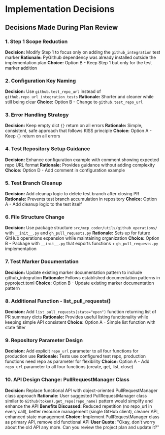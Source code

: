 # Implementation Decisions

## Decisions Made During Plan Review

### 1. Step 1 Scope Reduction
**Decision:** Modify Step 1 to focus only on adding the `github_integration` test marker
**Rationale:** PyGithub dependency was already installed outside the implementation plan
**Choice:** Option B - Keep Step 1 but only for the test marker addition

### 2. Configuration Key Naming
**Decision:** Use `github.test_repo_url` instead of `github.repo_url_integration_tests`
**Rationale:** Shorter and cleaner while still being clear
**Choice:** Option B - Change to `github.test_repo_url`

### 3. Error Handling Strategy
**Decision:** Keep empty dict `{}` return on all errors
**Rationale:** Simple, consistent, safe approach that follows KISS principle
**Choice:** Option A - Keep `{}` return on all errors

### 4. Test Repository Setup Guidance
**Decision:** Enhance configuration example with comment showing expected repo URL format
**Rationale:** Provides guidance without adding complexity
**Choice:** Option D - Add comment in configuration example

### 5. Test Branch Cleanup
**Decision:** Add cleanup logic to delete test branch after closing PR
**Rationale:** Prevents test branch accumulation in repository
**Choice:** Option A - Add cleanup logic to the test itself

### 6. File Structure Change
**Decision:** Use package structure `src/mcp_coder/utils/github_operations/` with `__init__.py` and `gh_pull_requests.py`
**Rationale:** Sets up for future GitHub operations expansion while maintaining organization
**Choice:** Option B - Package with `__init__.py` that exports functions + `gh_pull_requests.py` implementation

### 7. Test Marker Documentation
**Decision:** Update existing marker documentation pattern to include github_integration
**Rationale:** Follows established documentation patterns in pyproject.toml
**Choice:** Option B - Update existing marker documentation pattern

### 8. Additional Function - list_pull_requests()
**Decision:** Add `list_pull_requests(state="open")` function returning list of PR summary dicts
**Rationale:** Provides useful listing functionality while keeping simple API consistent
**Choice:** Option A - Simple list function with state filter

### 9. Repository Parameter Design
**Decision:** Add explicit `repo_url` parameter to all four functions for production use
**Rationale:** Tests use configured test repo, production functions need repo as parameter for flexibility
**Choice:** Option A - Add `repo_url` parameter to all four functions (create, get, list, close)


### 10. API Design Change: PullRequestManager Class
**Decision:** Replace functional API with object-oriented PullRequestManager class approach
**Rationale:** User suggested PullRequestManager class similar to `Github(token).get_repo(repo_name)` pattern would simplify and enhance the API
**Benefits Discussed:** Reduced repetition (no repo_url in every call), better resource management (single GitHub client), cleaner API, enhanced state management
**Choice:** Implement PullRequestManager class as primary API, remove old functional API
**User Quote:** "Okay, don't worry about the old API any more. Can you review the project plan and update it?"
